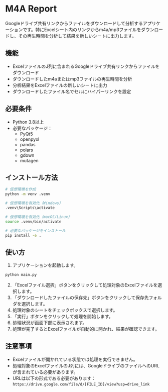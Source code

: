 # M4A Report

Googleドライブ共有リンクからファイルをダウンロードして分析するアプリケーションです。特にExcelシート内のリンクからm4a/mp3ファイルをダウンロードし、その再生時間を分析して結果を新しいシートに出力します。

## 機能

- ExcelファイルのJ列に含まれるGoogleドライブ共有リンクからファイルをダウンロード
- ダウンロードしたm4aまたはmp3ファイルの再生時間を分析
- 分析結果をExcelファイルの新しいシートに出力
- ダウンロードしたファイル名でセルにハイパーリンクを設定

## 必要条件

- Python 3.8以上
- 必要なパッケージ：
  - PyQt5
  - openpyxl
  - pandas
  - polars
  - gdown
  - mutagen

## インストール方法

```bash
# 仮想環境を作成
python -m venv .venv

# 仮想環境を有効化（Windows）
.venv\Scripts\activate

# 仮想環境を有効化（macOS/Linux）
source .venv/bin/activate

# 必要なパッケージをインストール
pip install -e .
```

## 使い方

1. アプリケーションを起動します。

```bash
python main.py
```

2. 「Excelファイル選択」ボタンをクリックして処理対象のExcelファイルを選択します。
3. 「ダウンロードしたファイルの保存先」ボタンをクリックして保存先フォルダを選択します。
4. 処理対象のシートをチェックボックスで選択します。
5. 「実行」ボタンをクリックして処理を開始します。
6. 処理状況が画面下部に表示されます。
7. 処理が完了するとExcelファイルが自動的に開かれ、結果が確認できます。

## 注意事項

- Excelファイルが開かれている状態では処理を実行できません。
- 処理対象のExcelファイルのJ列には、GoogleドライブのファイルへのURLが含まれている必要があります。
- URLは以下の形式である必要があります：`https://drive.google.com/file/d/[FILE_ID]/view?usp=drive_link`
